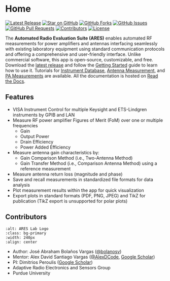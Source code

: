 # Home

[![Latest Release](https://img.shields.io/github/v/release/AlexDCode/AutomatedRadioEvaluationSuite?label=Latest%20Release)](https://github.com/AlexDCode/AutomatedRadioEvaluationSuite/releases)
[![Star on GitHub](https://img.shields.io/github/stars/AlexDCode/AutomatedRadioEvaluationSuite?style=social)](https://github.com/AlexDCode/AutomatedRadioEvaluationSuite/stargazers)
[![GitHub Forks](https://img.shields.io/github/forks/AlexDCode/AutomatedRadioEvaluationSuite?style=social)](https://github.com/AlexDCode/AutomatedRadioEvaluationSuite/network/members)
[![GitHub Issues](https://img.shields.io/github/issues/AlexDCode/AutomatedRadioEvaluationSuite)](https://github.com/AlexDCode/AutomatedRadioEvaluationSuite/issues)
[![GitHub Pull Requests](https://img.shields.io/github/issues-pr/AlexDCode/AutomatedRadioEvaluationSuite)](https://github.com/AlexDCode/AutomatedRadioEvaluationSuite/pulls)
[![Contributors](https://img.shields.io/github/contributors/AlexDCode/AutomatedRadioEvaluationSuite)](https://github.com/AlexDCode/AutomatedRadioEvaluationSuite/graphs/contributors)
[![License](https://img.shields.io/badge/License-MIT-yellow.svg)](https://github.com/AlexDCode/AutomatedRadioEvaluationSuite/blob/main/LICENSE.txt)


The **Automated Radio Evaluation Suite (ARES)** enables automated RF measurements for power amplifiers and antennas interfacing seamlessly with existing laboratory equipment using standard communication protocols and offering a comprehensive and user-friendly interface. Unlike commercial software, this app is open-source, customizable, and free. Download the [latest release](https://github.com/AlexDCode/AutomatedRadioEvaluationSuite/releases) and follow the [Getting Started](https://aresapp.readthedocs.io/latest/getting_started.html) guide to learn how to use it. Tutorials for [Instrument Database](https://aresapp.readthedocs.io/latest/tutorial_instr.html), [Antenna Measurement](https://aresapp.readthedocs.io/latest/tutorial_ant.html), and [PA Measurements](https://aresapp.readthedocs.io/latest/tutorial_PA.html) are available. All the documentation is hosted on [Read the Docs](https://aresapp.readthedocs.io/).

## Features

- VISA Instrument Control for multiple Keysight and ETS-Lindgren instruments by GPIB and LAN
- Measure RF power amplifier Figures of Merit (FoM) over one or multiple frequencies
  - Gain
  - Output Power
  - Drain Efficiency
  - Power Added Efficiency
- Measure antenna gain characteristics by:
  - Gain Comparison Method (i.e., Two-Antenna Method)
  - Gain Transfer Method (i.e., Comparison Antenna Method) using a reference measurement
- Measure antenna return loss (magnitude and phase)
- Save and recall measurements in standardized file formats for data analysis
- Plot measurement results within the app for quick visualization
- Export plots in standard formats (PDF, PNG, JPEG) and TikZ for publication (TikZ export is unsupported for polar plots)

## Contributors

```{image} ./../../../docs/assets/ARES_logo.jpg
:alt: ARES Lab Logo
:class: bg-primary
:width: 240px
:align: center
```


- Author: José Abraham Bolaños Vargas ([@bolanosv](http://github.com/bolanosv))
- Mentor: Alex David Santiago Vargas ([@AlexDCode](http://github.com/AlexDCode), [Google Scholar](https://scholar.google.com/citations?user=n_pFUoEAAAAJ&hl=en))
- PI: Dimitrios Peroulis ([Google Scholar](https://scholar.google.com/citations?user=agc3kMMAAAAJ&hl=en&oi=ao))
- Adaptive Radio Electronics and Sensors Group
- Purdue University
